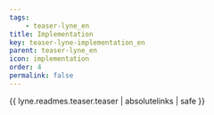 ```yaml
---
tags: 
    - teaser-lyne_en
title: Implementation
key: teaser-lyne-implementation_en
parent: teaser-lyne_en
icon: implementation
order: 4
permalink: false  
---
```

{{ lyne.readmes.teaser.teaser | absolutelinks | safe }}


